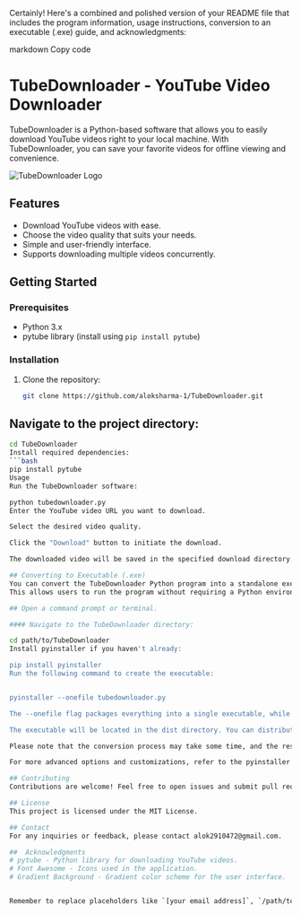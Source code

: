 
Certainly! Here's a combined and polished version of your README file that includes the program information, usage instructions, conversion to an executable (.exe) guide, and acknowledgments:

markdown
Copy code
# TubeDownloader - YouTube Video Downloader

TubeDownloader is a Python-based software that allows you to easily download YouTube videos right to your local machine. With TubeDownloader, you can save your favorite videos for offline viewing and convenience.

![TubeDownloader Logo](/path/to/logo.png)

## Features

- Download YouTube videos with ease.
- Choose the video quality that suits your needs.
- Simple and user-friendly interface.
- Supports downloading multiple videos concurrently.

## Getting Started

### Prerequisites

- Python 3.x
- pytube library (install using `pip install pytube`)

### Installation

1. Clone the repository:

   ```bash
   git clone https://github.com/aloksharma-1/TubeDownloader.git

## Navigate to the project directory:

```bash
cd TubeDownloader 
Install required dependencies:
```bash
pip install pytube
Usage
Run the TubeDownloader software:

python tubedownloader.py 
Enter the YouTube video URL you want to download.

Select the desired video quality.

Click the "Download" button to initiate the download.

The downloaded video will be saved in the specified download directory.

## Converting to Executable (.exe)
You can convert the TubeDownloader Python program into a standalone executable file (.exe) using pyinstaller. 
This allows users to run the program without requiring a Python environment. Follow these steps to create the .exe file:

## Open a command prompt or terminal.

#### Navigate to the TubeDownloader directory:

cd path/to/TubeDownloader
Install pyinstaller if you haven't already:

pip install pyinstaller
Run the following command to create the executable:


pyinstaller --onefile tubedownloader.py

The --onefile flag packages everything into a single executable, while the --noconsole flag suppresses the console window.

The executable will be located in the dist directory. You can distribute this .exe file to users who don't have Python installed.

Please note that the conversion process may take some time, and the resulting executable might be relatively large due to packaging the Python interpreter and necessary libraries.

For more advanced options and customizations, refer to the pyinstaller documentation.

## Contributing
Contributions are welcome! Feel free to open issues and submit pull requests to enhance the functionality of TubeDownloader.

## License
This project is licensed under the MIT License.

## Contact
For any inquiries or feedback, please contact alok2910472@gmail.com.

##  Acknowledgments
# pytube - Python library for downloading YouTube videos.
# Font Awesome - Icons used in the application.
# Gradient Background - Gradient color scheme for the user interface.


Remember to replace placeholders like `[your email address]`, `/path/to/logo.png`, and `/path/to/TubeDownloader` with appropriate values.
